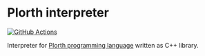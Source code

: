 # Plorth interpreter

[![GitHub Actions](https://img.shields.io/endpoint.svg?url=https%3A%2F%2Factions-badge.atrox.dev%2Fplorth%2Finterpreter%2Fbadge&label=build&logo=none)](https://actions-badge.atrox.dev/plorth/interpreter/goto)

Interpreter for [Plorth programming language](https://plorth.org) written as
C++ library.
